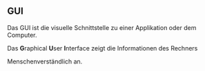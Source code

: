 ## GUI
Das GUI ist die visuelle Schnittstelle zu einer Applikation oder dem Computer.


Das **G**raphical **U**ser **I**nterface zeigt die Informationen des Rechners 


Menschenverständlich an.